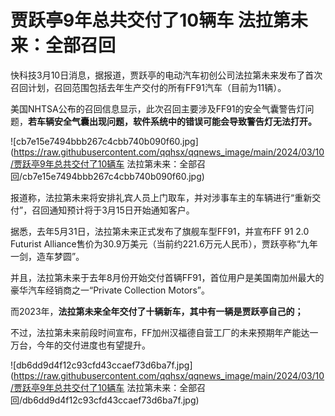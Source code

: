 # 贾跃亭9年总共交付了10辆车 法拉第未来：全部召回

快科技3月10日消息，据报道，贾跃亭的电动汽车初创公司法拉第未来发布了首次召回计划，召回范围包括去年生产交付的所有FF91汽车（目前为11辆）。

美国NHTSA公布的召回信息显示，此次召回主要涉及FF91的安全气囊警告灯问题，**若车辆安全气囊出现问题，软件系统中的错误可能会导致警告灯无法打开。**

![cb7e15e7494bbb267c4cbb740b090f60.jpg](https://raw.githubusercontent.com/qqhsx/qqnews_image/main/2024/03/10/贾跃亭9年总共交付了10辆车 法拉第未来：全部召回/cb7e15e7494bbb267c4cbb740b090f60.jpg)

报道称，法拉第未来将安排礼宾人员上门取车，并对涉事车主的车辆进行“重新交付”，召回通知预计将于3月15日开始通知客户。

据悉，去年5月31日，法拉第未来正式发布了旗舰车型FF91，并宣布FF 91 2.0 Futurist
Alliance售价为30.9万美元（当前约221.6万元人民币），贾跃亭称“九年一剑，造车梦圆”。

并且，法拉第未来于去年8月份开始交付首辆FF91，首位用户是美国南加州最大的豪华汽车经销商之一“Private Collection Motors”。

而2023年，**法拉第未来全年交付了十辆新车，其中有一辆是贾跃亭自己的；**

不过，法拉第未来前段时间宣布，FF加州汉福德自营工厂的未来预期年产能达一万台，今年的交付进度也有望提升。

![db6dd9d4f12c93cfd43ccaef73d6ba7f.jpg](https://raw.githubusercontent.com/qqhsx/qqnews_image/main/2024/03/10/贾跃亭9年总共交付了10辆车 法拉第未来：全部召回/db6dd9d4f12c93cfd43ccaef73d6ba7f.jpg)

